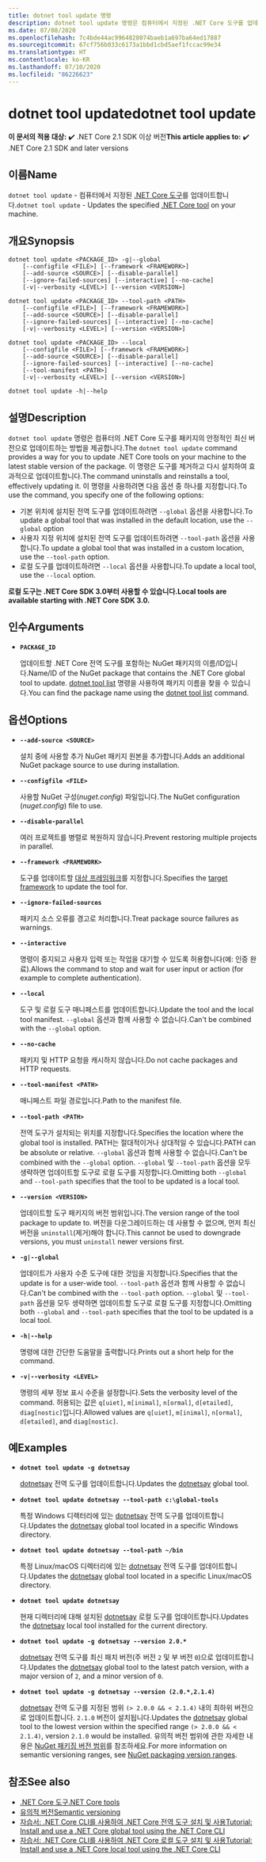 ```yaml
---
title: dotnet tool update 명령
description: dotnet tool update 명령은 컴퓨터에서 지정된 .NET Core 도구를 업데이트합니다.
ms.date: 07/08/2020
ms.openlocfilehash: 7c4bde44ac9964828074baeb1a697ba64ed17887
ms.sourcegitcommit: 67cf756b033c6173a1bbd1cbd5aef1fccac99e34
ms.translationtype: HT
ms.contentlocale: ko-KR
ms.lasthandoff: 07/10/2020
ms.locfileid: "86226623"
---
```

# <a name="dotnet-tool-update"></a><span data-ttu-id="69aba-103">dotnet tool update</span><span class="sxs-lookup"><span data-stu-id="69aba-103">dotnet tool update</span></span>

<span data-ttu-id="69aba-104">**이 문서의 적용 대상:**  ✔️ .NET Core 2.1 SDK 이상 버전</span><span class="sxs-lookup"><span data-stu-id="69aba-104">**This article applies to:** ✔️ .NET Core 2.1 SDK and later versions</span></span>

## <a name="name"></a><span data-ttu-id="69aba-105">이름</span><span class="sxs-lookup"><span data-stu-id="69aba-105">Name</span></span>

<span data-ttu-id="69aba-106">`dotnet tool update` - 컴퓨터에서 지정된 [.NET Core 도구](global-tools.md)를 업데이트합니다.</span><span class="sxs-lookup"><span data-stu-id="69aba-106">`dotnet tool update` - Updates the specified [.NET Core tool](global-tools.md) on your machine.</span></span>

## <a name="synopsis"></a><span data-ttu-id="69aba-107">개요</span><span class="sxs-lookup"><span data-stu-id="69aba-107">Synopsis</span></span>

```dotnetcli
dotnet tool update <PACKAGE_ID> -g|--global
    [--configfile <FILE>] [--framework <FRAMEWORK>]
    [--add-source <SOURCE>] [--disable-parallel]
    [--ignore-failed-sources] [--interactive] [--no-cache]
    [-v|--verbosity <LEVEL>] [--version <VERSION>]

dotnet tool update <PACKAGE_ID> --tool-path <PATH>
    [--configfile <FILE>] [--framework <FRAMEWORK>]
    [--add-source <SOURCE>] [--disable-parallel]
    [--ignore-failed-sources] [--interactive] [--no-cache]
    [-v|--verbosity <LEVEL>] [--version <VERSION>]

dotnet tool update <PACKAGE_ID> --local
    [--configfile <FILE>] [--framework <FRAMEWORK>]
    [--add-source <SOURCE>] [--disable-parallel]
    [--ignore-failed-sources] [--interactive] [--no-cache]
    [--tool-manifest <PATH>]
    [-v|--verbosity <LEVEL>] [--version <VERSION>]

dotnet tool update -h|--help
```

## <a name="description"></a><span data-ttu-id="69aba-108">설명</span><span class="sxs-lookup"><span data-stu-id="69aba-108">Description</span></span>

<span data-ttu-id="69aba-109">`dotnet tool update` 명령은 컴퓨터의 .NET Core 도구를 패키지의 안정적인 최신 버전으로 업데이트하는 방법을 제공합니다.</span><span class="sxs-lookup"><span data-stu-id="69aba-109">The `dotnet tool update` command provides a way for you to update .NET Core tools on your machine to the latest stable version of the package.</span></span> <span data-ttu-id="69aba-110">이 명령은 도구를 제거하고 다시 설치하여 효과적으로 업데이트합니다.</span><span class="sxs-lookup"><span data-stu-id="69aba-110">The command uninstalls and reinstalls a tool, effectively updating it.</span></span> <span data-ttu-id="69aba-111">이 명령을 사용하려면 다음 옵션 중 하나를 지정합니다.</span><span class="sxs-lookup"><span data-stu-id="69aba-111">To use the command, you specify one of the following options:</span></span>

* <span data-ttu-id="69aba-112">기본 위치에 설치된 전역 도구를 업데이트하려면 `--global` 옵션을 사용합니다.</span><span class="sxs-lookup"><span data-stu-id="69aba-112">To update a global tool that was installed in the default location, use the `--global` option</span></span>
* <span data-ttu-id="69aba-113">사용자 지정 위치에 설치된 전역 도구를 업데이트하려면 `--tool-path` 옵션을 사용합니다.</span><span class="sxs-lookup"><span data-stu-id="69aba-113">To update a global tool that was installed in a custom location, use the `--tool-path` option.</span></span>
* <span data-ttu-id="69aba-114">로컬 도구를 업데이트하려면 `--local` 옵션을 사용합니다.</span><span class="sxs-lookup"><span data-stu-id="69aba-114">To update a local tool, use the `--local` option.</span></span>

<span data-ttu-id="69aba-115">**로컬 도구는 .NET Core SDK 3.0부터 사용할 수 있습니다.**</span><span class="sxs-lookup"><span data-stu-id="69aba-115">**Local tools are available starting with .NET Core SDK 3.0.**</span></span>

## <a name="arguments"></a><span data-ttu-id="69aba-116">인수</span><span class="sxs-lookup"><span data-stu-id="69aba-116">Arguments</span></span>

- **`PACKAGE_ID`**

  <span data-ttu-id="69aba-117">업데이트할 .NET Core 전역 도구를 포함하는 NuGet 패키지의 이름/ID입니다.</span><span class="sxs-lookup"><span data-stu-id="69aba-117">Name/ID of the NuGet package that contains the .NET Core global tool to update.</span></span> <span data-ttu-id="69aba-118">[dotnet tool list](dotnet-tool-list.md) 명령을 사용하여 패키지 이름을 찾을 수 있습니다.</span><span class="sxs-lookup"><span data-stu-id="69aba-118">You can find the package name using the [dotnet tool list](dotnet-tool-list.md) command.</span></span>

## <a name="options"></a><span data-ttu-id="69aba-119">옵션</span><span class="sxs-lookup"><span data-stu-id="69aba-119">Options</span></span>

- **`--add-source <SOURCE>`**

  <span data-ttu-id="69aba-120">설치 중에 사용할 추가 NuGet 패키지 원본을 추가합니다.</span><span class="sxs-lookup"><span data-stu-id="69aba-120">Adds an additional NuGet package source to use during installation.</span></span>

- **`--configfile <FILE>`**

  <span data-ttu-id="69aba-121">사용할 NuGet 구성(*nuget.config*) 파일입니다.</span><span class="sxs-lookup"><span data-stu-id="69aba-121">The NuGet configuration (*nuget.config*) file to use.</span></span>

- **`--disable-parallel`**

  <span data-ttu-id="69aba-122">여러 프로젝트를 병렬로 복원하지 않습니다.</span><span class="sxs-lookup"><span data-stu-id="69aba-122">Prevent restoring multiple projects in parallel.</span></span>

- **`--framework <FRAMEWORK>`**

  <span data-ttu-id="69aba-123">도구를 업데이트할 [대상 프레임워크](../../standard/frameworks.md)를 지정합니다.</span><span class="sxs-lookup"><span data-stu-id="69aba-123">Specifies the [target framework](../../standard/frameworks.md) to update the tool for.</span></span>

- **`--ignore-failed-sources`**

  <span data-ttu-id="69aba-124">패키지 소스 오류를 경고로 처리합니다.</span><span class="sxs-lookup"><span data-stu-id="69aba-124">Treat package source failures as warnings.</span></span>

- **`--interactive`**

  <span data-ttu-id="69aba-125">명령이 중지되고 사용자 입력 또는 작업을 대기할 수 있도록 허용합니다(예: 인증 완료).</span><span class="sxs-lookup"><span data-stu-id="69aba-125">Allows the command to stop and wait for user input or action (for example to complete authentication).</span></span>

- **`--local`**

  <span data-ttu-id="69aba-126">도구 및 로컬 도구 매니페스트를 업데이트합니다.</span><span class="sxs-lookup"><span data-stu-id="69aba-126">Update the tool and the local tool manifest.</span></span> <span data-ttu-id="69aba-127">`--global` 옵션과 함께 사용할 수 없습니다.</span><span class="sxs-lookup"><span data-stu-id="69aba-127">Can't be combined with the `--global` option.</span></span>

- **`--no-cache`**

  <span data-ttu-id="69aba-128">패키지 및 HTTP 요청을 캐시하지 않습니다.</span><span class="sxs-lookup"><span data-stu-id="69aba-128">Do not cache packages and HTTP requests.</span></span>

- **`--tool-manifest <PATH>`**

  <span data-ttu-id="69aba-129">매니페스트 파일 경로입니다.</span><span class="sxs-lookup"><span data-stu-id="69aba-129">Path to the manifest file.</span></span>

- **`--tool-path <PATH>`**

  <span data-ttu-id="69aba-130">전역 도구가 설치되는 위치를 지정합니다.</span><span class="sxs-lookup"><span data-stu-id="69aba-130">Specifies the location where the global tool is installed.</span></span> <span data-ttu-id="69aba-131">PATH는 절대적이거나 상대적일 수 있습니다.</span><span class="sxs-lookup"><span data-stu-id="69aba-131">PATH can be absolute or relative.</span></span> <span data-ttu-id="69aba-132">`--global` 옵션과 함께 사용할 수 없습니다.</span><span class="sxs-lookup"><span data-stu-id="69aba-132">Can't be combined with the `--global` option.</span></span> <span data-ttu-id="69aba-133">`--global` 및 `--tool-path` 옵션을 모두 생략하면 업데이트할 도구로 로컬 도구를 지정합니다.</span><span class="sxs-lookup"><span data-stu-id="69aba-133">Omitting both `--global` and `--tool-path` specifies that the tool to be updated is a local tool.</span></span>

- **`--version <VERSION>`**

  <span data-ttu-id="69aba-134">업데이트할 도구 패키지의 버전 범위입니다.</span><span class="sxs-lookup"><span data-stu-id="69aba-134">The version range of the tool package to update to.</span></span> <span data-ttu-id="69aba-135">버전을 다운그레이드하는 데 사용할 수 없으며, 먼저 최신 버전을 `uninstall`(제거)해야 합니다.</span><span class="sxs-lookup"><span data-stu-id="69aba-135">This cannot be used to downgrade versions, you must `uninstall` newer versions first.</span></span>

- **`-g|--global`**

  <span data-ttu-id="69aba-136">업데이트가 사용자 수준 도구에 대한 것임을 지정합니다.</span><span class="sxs-lookup"><span data-stu-id="69aba-136">Specifies that the update is for a user-wide tool.</span></span> <span data-ttu-id="69aba-137">`--tool-path` 옵션과 함께 사용할 수 없습니다.</span><span class="sxs-lookup"><span data-stu-id="69aba-137">Can't be combined with the `--tool-path` option.</span></span> <span data-ttu-id="69aba-138">`--global` 및 `--tool-path` 옵션을 모두 생략하면 업데이트할 도구로 로컬 도구를 지정합니다.</span><span class="sxs-lookup"><span data-stu-id="69aba-138">Omitting both `--global` and `--tool-path` specifies that the tool to be updated is a local tool.</span></span>

- **`-h|--help`**

  <span data-ttu-id="69aba-139">명령에 대한 간단한 도움말을 출력합니다.</span><span class="sxs-lookup"><span data-stu-id="69aba-139">Prints out a short help for the command.</span></span>

- **`-v|--verbosity <LEVEL>`**

  <span data-ttu-id="69aba-140">명령의 세부 정보 표시 수준을 설정합니다.</span><span class="sxs-lookup"><span data-stu-id="69aba-140">Sets the verbosity level of the command.</span></span> <span data-ttu-id="69aba-141">허용되는 값은 `q[uiet]`, `m[inimal]`, `n[ormal]`, `d[etailed]`, `diag[nostic]`입니다.</span><span class="sxs-lookup"><span data-stu-id="69aba-141">Allowed values are `q[uiet]`, `m[inimal]`, `n[ormal]`, `d[etailed]`, and `diag[nostic]`.</span></span>

## <a name="examples"></a><span data-ttu-id="69aba-142">예</span><span class="sxs-lookup"><span data-stu-id="69aba-142">Examples</span></span>

- **`dotnet tool update -g dotnetsay`**

  <span data-ttu-id="69aba-143">[dotnetsay](https://www.nuget.org/packages/dotnetsay/) 전역 도구를 업데이트합니다.</span><span class="sxs-lookup"><span data-stu-id="69aba-143">Updates the [dotnetsay](https://www.nuget.org/packages/dotnetsay/) global tool.</span></span>

- **`dotnet tool update dotnetsay --tool-path c:\global-tools`**

  <span data-ttu-id="69aba-144">특정 Windows 디렉터리에 있는 [dotnetsay](https://www.nuget.org/packages/dotnetsay/) 전역 도구를 업데이트합니다.</span><span class="sxs-lookup"><span data-stu-id="69aba-144">Updates the [dotnetsay](https://www.nuget.org/packages/dotnetsay/) global tool located in a specific Windows directory.</span></span>

- **`dotnet tool update dotnetsay --tool-path ~/bin`**

  <span data-ttu-id="69aba-145">특정 Linux/macOS 디렉터리에 있는 [dotnetsay](https://www.nuget.org/packages/dotnetsay/) 전역 도구를 업데이트합니다.</span><span class="sxs-lookup"><span data-stu-id="69aba-145">Updates the [dotnetsay](https://www.nuget.org/packages/dotnetsay/) global tool located in a specific Linux/macOS directory.</span></span>

- **`dotnet tool update dotnetsay`**

  <span data-ttu-id="69aba-146">현재 디렉터리에 대해 설치된 [dotnetsay](https://www.nuget.org/packages/dotnetsay/) 로컬 도구를 업데이트합니다.</span><span class="sxs-lookup"><span data-stu-id="69aba-146">Updates the [dotnetsay](https://www.nuget.org/packages/dotnetsay/) local tool installed for the current directory.</span></span>

- **`dotnet tool update -g dotnetsay --version 2.0.*`**

  <span data-ttu-id="69aba-147">[dotnetsay](https://www.nuget.org/packages/dotnetsay/) 전역 도구를 최신 패치 버전(주 버전 `2` 및 부 버전 `0`)으로 업데이트합니다.</span><span class="sxs-lookup"><span data-stu-id="69aba-147">Updates the [dotnetsay](https://www.nuget.org/packages/dotnetsay/) global tool to the latest patch version, with a major version of `2`, and a minor version of `0`.</span></span>

- **`dotnet tool update -g dotnetsay --version (2.0.*,2.1.4)`**

  <span data-ttu-id="69aba-148">[dotnetsay](https://www.nuget.org/packages/dotnetsay/) 전역 도구를 지정된 범위 `(> 2.0.0 && < 2.1.4)` 내의 최하위 버전으로 업데이트합니다. `2.1.0` 버전이 설치됩니다.</span><span class="sxs-lookup"><span data-stu-id="69aba-148">Updates the [dotnetsay](https://www.nuget.org/packages/dotnetsay/) global tool to the lowest version within the specified range `(> 2.0.0 && < 2.1.4)`, version `2.1.0` would be installed.</span></span> <span data-ttu-id="69aba-149">유의적 버전 범위에 관한 자세한 내용은 [NuGet 패키징 버전 범위](/nuget/concepts/package-versioning#version-ranges)를 참조하세요.</span><span class="sxs-lookup"><span data-stu-id="69aba-149">For more information on semantic versioning ranges, see [NuGet packaging version ranges](/nuget/concepts/package-versioning#version-ranges).</span></span>

## <a name="see-also"></a><span data-ttu-id="69aba-150">참조</span><span class="sxs-lookup"><span data-stu-id="69aba-150">See also</span></span>

- [<span data-ttu-id="69aba-151">.NET Core 도구</span><span class="sxs-lookup"><span data-stu-id="69aba-151">.NET Core tools</span></span>](global-tools.md)
- [<span data-ttu-id="69aba-152">유의적 버전</span><span class="sxs-lookup"><span data-stu-id="69aba-152">Semantic versioning</span></span>](https://semver.org)
- [<span data-ttu-id="69aba-153">자습서: .NET Core CLI를 사용하여 .NET Core 전역 도구 설치 및 사용</span><span class="sxs-lookup"><span data-stu-id="69aba-153">Tutorial: Install and use a .NET Core global tool using the .NET Core CLI</span></span>](global-tools-how-to-use.md)
- [<span data-ttu-id="69aba-154">자습서: .NET Core CLI를 사용하여 .NET Core 로컬 도구 설치 및 사용</span><span class="sxs-lookup"><span data-stu-id="69aba-154">Tutorial: Install and use a .NET Core local tool using the .NET Core CLI</span></span>](local-tools-how-to-use.md)
